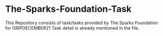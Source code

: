 # The-Sparks-Foundation-Task
This Repository consists of task/tasks provided by The Sparks Foundation for GRIPDECEMBER21 Task detail is already mentioned in the file.
